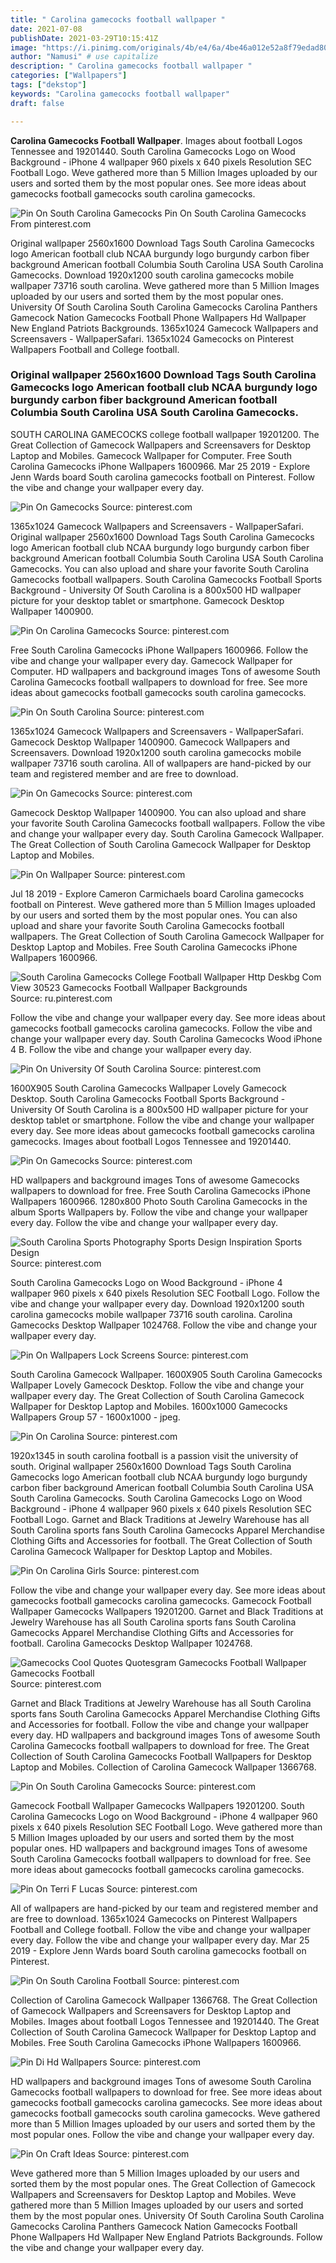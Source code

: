 ```yaml
---
title: " Carolina gamecocks football wallpaper "
date: 2021-07-08
publishDate: 2021-03-29T10:15:41Z
image: "https://i.pinimg.com/originals/4b/e4/6a/4be46a012e52a8f79edad80d28c2b2b9.jpg"
author: "Namusi" # use capitalize
description: " Carolina gamecocks football wallpaper "
categories: ["Wallpapers"]
tags: ["dekstop"]
keywords: "Carolina gamecocks football wallpaper"
draft: false

---
```



**Carolina Gamecocks Football Wallpaper**. Images about football Logos Tennessee and 19201440. South Carolina Gamecocks Logo on Wood Background - iPhone 4 wallpaper 960 pixels x 640 pixels Resolution SEC Football Logo. Weve gathered more than 5 Million Images uploaded by our users and sorted them by the most popular ones. See more ideas about gamecocks football gamecocks south carolina gamecocks.

![Pin On South Carolina Gamecocks](https://i.pinimg.com/originals/1b/7a/b4/1b7ab40646ca70c1502598e2a5763454.png "Pin On South Carolina Gamecocks")
Pin On South Carolina Gamecocks From pinterest.com


Original wallpaper 2560x1600 Download Tags South Carolina Gamecocks logo American football club NCAA burgundy logo burgundy carbon fiber background American football Columbia South Carolina USA South Carolina Gamecocks. Download 1920x1200 south carolina gamecocks mobile wallpaper 73716 south carolina. Weve gathered more than 5 Million Images uploaded by our users and sorted them by the most popular ones. University Of South Carolina South Carolina Gamecocks Carolina Panthers Gamecock Nation Gamecocks Football Phone Wallpapers Hd Wallpaper New England Patriots Backgrounds. 1365x1024 Gamecock Wallpapers and Screensavers - WallpaperSafari. 1365x1024 Gamecocks on Pinterest Wallpapers Football and College football.

### Original wallpaper 2560x1600 Download Tags South Carolina Gamecocks logo American football club NCAA burgundy logo burgundy carbon fiber background American football Columbia South Carolina USA South Carolina Gamecocks.

SOUTH CAROLINA GAMECOCKS college football wallpaper 19201200. The Great Collection of Gamecock Wallpapers and Screensavers for Desktop Laptop and Mobiles. Gamecock Wallpaper for Computer. Free South Carolina Gamecocks iPhone Wallpapers 1600966. Mar 25 2019 - Explore Jenn Wards board South carolina gamecocks football on Pinterest. Follow the vibe and change your wallpaper every day.


![Pin On Gamecocks](https://i.pinimg.com/originals/23/4c/6e/234c6e59f4a45f1d59e1f5fc456b0346.jpg "Pin On Gamecocks")
Source: pinterest.com

1365x1024 Gamecock Wallpapers and Screensavers - WallpaperSafari. Original wallpaper 2560x1600 Download Tags South Carolina Gamecocks logo American football club NCAA burgundy logo burgundy carbon fiber background American football Columbia South Carolina USA South Carolina Gamecocks. You can also upload and share your favorite South Carolina Gamecocks football wallpapers. South Carolina Gamecocks Football Sports Background - University Of South Carolina is a 800x500 HD wallpaper picture for your desktop tablet or smartphone. Gamecock Desktop Wallpaper 1400900.

![Pin On Carolina Gamecocks](https://i.pinimg.com/originals/07/e3/d1/07e3d1a1e94dbcfbc4e0e86e41f62adb.jpg "Pin On Carolina Gamecocks")
Source: pinterest.com

Free South Carolina Gamecocks iPhone Wallpapers 1600966. Follow the vibe and change your wallpaper every day. Gamecock Wallpaper for Computer. HD wallpapers and background images Tons of awesome South Carolina Gamecocks football wallpapers to download for free. See more ideas about gamecocks football gamecocks south carolina gamecocks.

![Pin On South Carolina](https://i.pinimg.com/originals/91/bb/0d/91bb0dc18e8c3d5623b31d908123ad3c.jpg "Pin On South Carolina")
Source: pinterest.com

1365x1024 Gamecock Wallpapers and Screensavers - WallpaperSafari. Gamecock Desktop Wallpaper 1400900. Gamecock Wallpapers and Screensavers. Download 1920x1200 south carolina gamecocks mobile wallpaper 73716 south carolina. All of wallpapers are hand-picked by our team and registered member and are free to download.

![Pin On Gamecocks](https://i.pinimg.com/564x/b7/e9/a8/b7e9a871285c7a6fa69e0d79b5216822.jpg "Pin On Gamecocks")
Source: pinterest.com

Gamecock Desktop Wallpaper 1400900. You can also upload and share your favorite South Carolina Gamecocks football wallpapers. Follow the vibe and change your wallpaper every day. South Carolina Gamecock Wallpaper. The Great Collection of South Carolina Gamecock Wallpaper for Desktop Laptop and Mobiles.

![Pin On Wallpaper](https://i.pinimg.com/originals/f9/f4/74/f9f474e7f85083f60621d961bef192d1.jpg "Pin On Wallpaper")
Source: pinterest.com

Jul 18 2019 - Explore Cameron Carmichaels board Carolina gamecocks football on Pinterest. Weve gathered more than 5 Million Images uploaded by our users and sorted them by the most popular ones. You can also upload and share your favorite South Carolina Gamecocks football wallpapers. The Great Collection of South Carolina Gamecock Wallpaper for Desktop Laptop and Mobiles. Free South Carolina Gamecocks iPhone Wallpapers 1600966.

![South Carolina Gamecocks College Football Wallpaper Http Deskbg Com View 30523 Gamecocks Football Wallpaper Backgrounds](https://i.pinimg.com/originals/c7/5a/f5/c75af598c63c447c7b8529c0b6e5217f.jpg "South Carolina Gamecocks College Football Wallpaper Http Deskbg Com View 30523 Gamecocks Football Wallpaper Backgrounds")
Source: ru.pinterest.com

Follow the vibe and change your wallpaper every day. See more ideas about gamecocks football gamecocks carolina gamecocks. Follow the vibe and change your wallpaper every day. South Carolina Gamecocks Wood iPhone 4 B. Follow the vibe and change your wallpaper every day.

![Pin On University Of South Carolina](https://i.pinimg.com/originals/21/7e/15/217e154d74655532b04757651f797b3e.jpg "Pin On University Of South Carolina")
Source: pinterest.com

1600X905 South Carolina Gamecocks Wallpaper Lovely Gamecock Desktop. South Carolina Gamecocks Football Sports Background - University Of South Carolina is a 800x500 HD wallpaper picture for your desktop tablet or smartphone. Follow the vibe and change your wallpaper every day. See more ideas about gamecocks football gamecocks carolina gamecocks. Images about football Logos Tennessee and 19201440.

![Pin On Gamecocks](https://i.pinimg.com/736x/61/c8/86/61c886d6807da5b32277fafb2e46240d.jpg "Pin On Gamecocks")
Source: pinterest.com

HD wallpapers and background images Tons of awesome Gamecocks wallpapers to download for free. Free South Carolina Gamecocks iPhone Wallpapers 1600966. 1280x800 Photo South Carolina Gamecocks in the album Sports Wallpapers by. Follow the vibe and change your wallpaper every day. Follow the vibe and change your wallpaper every day.

![South Carolina Sports Photography Sports Design Inspiration Sports Design](https://i.pinimg.com/originals/b7/1b/3d/b71b3d3850756db5e01c5f0e6a0087df.jpg "South Carolina Sports Photography Sports Design Inspiration Sports Design")
Source: pinterest.com

South Carolina Gamecocks Logo on Wood Background - iPhone 4 wallpaper 960 pixels x 640 pixels Resolution SEC Football Logo. Follow the vibe and change your wallpaper every day. Download 1920x1200 south carolina gamecocks mobile wallpaper 73716 south carolina. Carolina Gamecocks Desktop Wallpaper 1024768. Follow the vibe and change your wallpaper every day.

![Pin On Wallpapers Lock Screens](https://i.pinimg.com/736x/77/54/53/7754538b8b98dbe73ebd8e868d1f8517.jpg "Pin On Wallpapers Lock Screens")
Source: pinterest.com

South Carolina Gamecock Wallpaper. 1600X905 South Carolina Gamecocks Wallpaper Lovely Gamecock Desktop. Follow the vibe and change your wallpaper every day. The Great Collection of South Carolina Gamecock Wallpaper for Desktop Laptop and Mobiles. 1600x1000 Gamecocks Wallpapers Group 57 - 1600x1000 - jpeg.

![Pin On Carolina](https://i.pinimg.com/originals/53/07/34/530734cb0f047c860964888419b1a4f5.png "Pin On Carolina")
Source: pinterest.com

1920x1345 in south carolina football is a passion visit the university of south. Original wallpaper 2560x1600 Download Tags South Carolina Gamecocks logo American football club NCAA burgundy logo burgundy carbon fiber background American football Columbia South Carolina USA South Carolina Gamecocks. South Carolina Gamecocks Logo on Wood Background - iPhone 4 wallpaper 960 pixels x 640 pixels Resolution SEC Football Logo. Garnet and Black Traditions at Jewelry Warehouse has all South Carolina sports fans South Carolina Gamecocks Apparel Merchandise Clothing Gifts and Accessories for football. The Great Collection of South Carolina Gamecock Wallpaper for Desktop Laptop and Mobiles.

![Pin On Carolina Girls](https://i.pinimg.com/originals/be/b0/8e/beb08e128eed387a772719e0d2efdc73.jpg "Pin On Carolina Girls")
Source: pinterest.com

Follow the vibe and change your wallpaper every day. See more ideas about gamecocks football gamecocks carolina gamecocks. Gamecock Football Wallpaper Gamecocks Wallpapers 19201200. Garnet and Black Traditions at Jewelry Warehouse has all South Carolina sports fans South Carolina Gamecocks Apparel Merchandise Clothing Gifts and Accessories for football. Carolina Gamecocks Desktop Wallpaper 1024768.

![Gamecocks Cool Quotes Quotesgram Gamecocks Football Wallpaper Gamecocks Football](https://i.pinimg.com/originals/cb/f7/7f/cbf77f421ed98a364375b8d4487f5552.jpg "Gamecocks Cool Quotes Quotesgram Gamecocks Football Wallpaper Gamecocks Football")
Source: pinterest.com

Garnet and Black Traditions at Jewelry Warehouse has all South Carolina sports fans South Carolina Gamecocks Apparel Merchandise Clothing Gifts and Accessories for football. Follow the vibe and change your wallpaper every day. HD wallpapers and background images Tons of awesome South Carolina Gamecocks football wallpapers to download for free. The Great Collection of South Carolina Gamecocks Football Wallpapers for Desktop Laptop and Mobiles. Collection of Carolina Gamecock Wallpaper 1366768.

![Pin On South Carolina Gamecocks](https://i.pinimg.com/originals/1b/7a/b4/1b7ab40646ca70c1502598e2a5763454.png "Pin On South Carolina Gamecocks")
Source: pinterest.com

Gamecock Football Wallpaper Gamecocks Wallpapers 19201200. South Carolina Gamecocks Logo on Wood Background - iPhone 4 wallpaper 960 pixels x 640 pixels Resolution SEC Football Logo. Weve gathered more than 5 Million Images uploaded by our users and sorted them by the most popular ones. HD wallpapers and background images Tons of awesome South Carolina Gamecocks football wallpapers to download for free. See more ideas about gamecocks football gamecocks carolina gamecocks.

![Pin On Terri F Lucas](https://i.pinimg.com/originals/71/1e/cd/711ecd0d7c4e9a11ea7bbdd6e15d4815.jpg "Pin On Terri F Lucas")
Source: pinterest.com

All of wallpapers are hand-picked by our team and registered member and are free to download. 1365x1024 Gamecocks on Pinterest Wallpapers Football and College football. Follow the vibe and change your wallpaper every day. Follow the vibe and change your wallpaper every day. Mar 25 2019 - Explore Jenn Wards board South carolina gamecocks football on Pinterest.

![Pin On South Carolina Football](https://i.pinimg.com/originals/fb/99/06/fb9906c470b530be000a7c56e5041d06.jpg "Pin On South Carolina Football")
Source: pinterest.com

Collection of Carolina Gamecock Wallpaper 1366768. The Great Collection of Gamecock Wallpapers and Screensavers for Desktop Laptop and Mobiles. Images about football Logos Tennessee and 19201440. The Great Collection of South Carolina Gamecock Wallpaper for Desktop Laptop and Mobiles. Free South Carolina Gamecocks iPhone Wallpapers 1600966.

![Pin Di Hd Wallpapers](https://i.pinimg.com/originals/c7/49/89/c7498904a1151ac407690baabadf5ca2.jpg "Pin Di Hd Wallpapers")
Source: pinterest.com

HD wallpapers and background images Tons of awesome South Carolina Gamecocks football wallpapers to download for free. See more ideas about gamecocks football gamecocks carolina gamecocks. See more ideas about gamecocks football gamecocks south carolina gamecocks. Weve gathered more than 5 Million Images uploaded by our users and sorted them by the most popular ones. Follow the vibe and change your wallpaper every day.

![Pin On Craft Ideas](https://i.pinimg.com/originals/4b/e4/6a/4be46a012e52a8f79edad80d28c2b2b9.jpg "Pin On Craft Ideas")
Source: pinterest.com

Weve gathered more than 5 Million Images uploaded by our users and sorted them by the most popular ones. The Great Collection of Gamecock Wallpapers and Screensavers for Desktop Laptop and Mobiles. Weve gathered more than 5 Million Images uploaded by our users and sorted them by the most popular ones. University Of South Carolina South Carolina Gamecocks Carolina Panthers Gamecock Nation Gamecocks Football Phone Wallpapers Hd Wallpaper New England Patriots Backgrounds. Follow the vibe and change your wallpaper every day.

